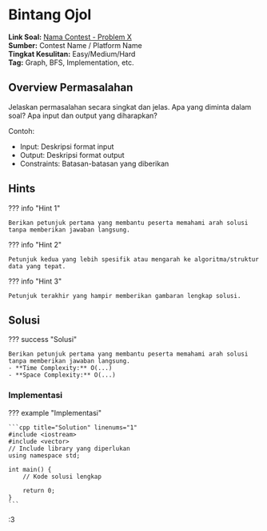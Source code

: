 # Bintang Ojol

**Link Soal:** [Nama Contest - Problem X](link-soal-disini)  
**Sumber:** Contest Name / Platform Name  
**Tingkat Kesulitan:** Easy/Medium/Hard  
**Tag:** Graph, BFS, Implementation, etc.

## Overview Permasalahan

Jelaskan permasalahan secara singkat dan jelas. Apa yang diminta dalam soal? Apa input dan output yang diharapkan?

Contoh:
- Input: Deskripsi format input
- Output: Deskripsi format output
- Constraints: Batasan-batasan yang diberikan

## Hints

??? info "Hint 1"
    
    Berikan petunjuk pertama yang membantu peserta memahami arah solusi tanpa memberikan jawaban langsung.

??? info "Hint 2"
    
    Petunjuk kedua yang lebih spesifik atau mengarah ke algoritma/struktur data yang tepat.

??? info "Hint 3"
    
    Petunjuk terakhir yang hampir memberikan gambaran lengkap solusi.

## Solusi

??? success "Solusi"
    
    Berikan petunjuk pertama yang membantu peserta memahami arah solusi tanpa memberikan jawaban langsung.
    - **Time Complexity:** O(...)
    - **Space Complexity:** O(...)

### Implementasi

??? example "Implementasi"

    ```cpp title="Solution" linenums="1"
    #include <iostream>
    #include <vector>
    // Include library yang diperlukan
    using namespace std;

    int main() {
        // Kode solusi lengkap
        
        return 0;
    }
    ```

:3
